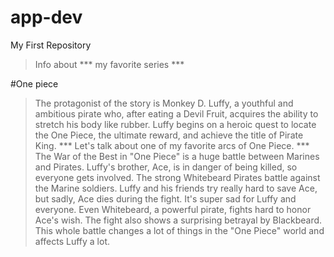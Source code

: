 # app-dev
My First Repository 

> Info about *** my favorite series ***
>
> 
#One piece 
> The protagonist of the story is Monkey D. Luffy, a youthful and ambitious pirate who, after eating a Devil Fruit, acquires the ability to stretch his body like rubber. Luffy begins on a heroic quest to locate the One Piece, the ultimate reward, and achieve the title of Pirate King. 
> *** Let's talk about one of my favorite arcs of One Piece. ***
> The War of the Best in "One Piece" is a huge battle between Marines and Pirates. Luffy's brother, Ace, is in danger of being killed, so everyone gets involved. The strong Whitebeard Pirates battle against the Marine soldiers. Luffy and his friends try really hard to save Ace, but sadly, Ace dies during the fight. It's super sad for Luffy and everyone. Even Whitebeard, a powerful pirate, fights hard to honor Ace's wish. The fight also shows a surprising betrayal by Blackbeard. This whole battle changes a lot of things in the "One Piece" world and affects Luffy a lot.
